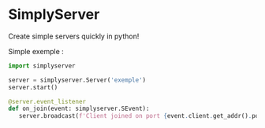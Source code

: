# SimplyServer

Create simple servers quickly in python!

Simple exemple : 
```python
import simplyserver

server = simplyserver.Server('exemple')
server.start()

@server.event_listener
def on_join(event: simplyserver.SEvent):
   server.broadcast(f'Client joined on port {event.client.get_addr().port}')
```